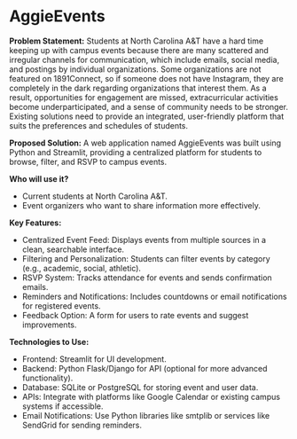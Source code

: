 # AggieEvents

**Problem Statement:** Students at North Carolina A&T have a hard time keeping up with campus events because there are many scattered and irregular channels for communication, which include emails, social media, and postings by individual organizations. Some organizations are not featured on 1891Connect, so if someone does not have Instagram, they are completely in the dark regarding organizations that interest them. As a result, opportunities for engagement are missed, extracurricular activities become underparticipated, and a sense of community needs to be stronger. Existing solutions need to provide an integrated, user-friendly platform that suits the preferences and schedules of students.

**Proposed Solution:**
A web application named AggieEvents was built using Python and Streamlit, providing a centralized platform for students to browse, filter, and RSVP to campus events.

**Who will use it?**
- Current students at North Carolina A&T.
- Event organizers who want to share information more effectively.

**Key Features:**
- Centralized Event Feed: Displays events from multiple sources in a clean, searchable interface.
- Filtering and Personalization: Students can filter events by category (e.g., academic, social, athletic).
- RSVP System: Tracks attendance for events and sends confirmation emails.
- Reminders and Notifications: Includes countdowns or email notifications for registered events.
- Feedback Option: A form for users to rate events and suggest improvements.

**Technologies to Use:**
- Frontend: Streamlit for UI development.
- Backend: Python Flask/Django for API (optional for more advanced functionality).
- Database: SQLite or PostgreSQL for storing event and user data.
- APIs: Integrate with platforms like Google Calendar or existing campus systems if accessible.
- Email Notifications: Use Python libraries like smtplib or services like SendGrid for sending reminders.






